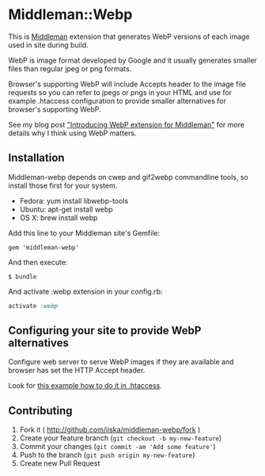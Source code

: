 # Middleman::Webp

This is [Middleman][middleman] extension that generates WebP versions
of each image used in site during build.

WebP is image format developed by Google and it usually generates
smaller files than regular jpeg or png formats.

Browser's supporting WebP will include Accepts header to the image
file requests so you can refer to jpegs or pngs in your HTML and use
for example .htaccess configuration to provide smaller alternatives
for browser's supporting WebP.

See my blog post
["Introducing WebP extension for Middleman"][blog-post] for more
details why I think using WebP matters.

[middleman]: http://middlemanapp.com
[blog-post]: http://byteplumbing.net/2014/03/introducing-webp-extension-for-middleman/

## Installation

Middleman-webp depends on cwep and gif2webp commandline tools, so
install those first for your system.

- Fedora: yum install libwebp-tools
- Ubuntu: apt-get install webp
- OS X: brew install webp

Add this line to your Middleman site's Gemfile:

    gem 'middleman-webp'

And then execute:

    $ bundle

And activate :webp extension in your config.rb:

``` ruby
activate :webp
```

## Configuring your site to provide WebP alternatives

Configure web server to serve WebP images if they are available and
browser has set the HTTP Accept header.

Look for [this example how to do it in .htaccess][htaccess].

[htaccess]: https://github.com/vincentorback/WebP-images-with-htaccess

## Contributing

1. Fork it ( http://github.com/iiska/middleman-webp/fork )
2. Create your feature branch (`git checkout -b my-new-feature`)
3. Commit your changes (`git commit -am 'Add some feature'`)
4. Push to the branch (`git push origin my-new-feature`)
5. Create new Pull Request
